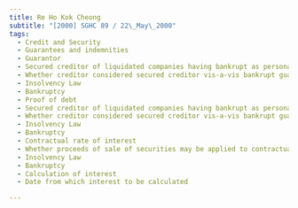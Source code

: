 ```yaml
---
title: Re Ho Kok Cheong 
subtitle: "[2000] SGHC 89 / 22\_May\_2000"
tags:
  - Credit and Security
  - Guarantees and indemnities
  - Guarantor
  - Secured creditor of liquidated companies having bankrupt as personal guarantor of loans to those companies
  - Whether creditor considered secured creditor vis-a-vis bankrupt guarantor
  - Insolvency Law
  - Bankruptcy
  - Proof of debt
  - Secured creditor of liquidated companies having bankrupt as personal guarantor of loans to those companies
  - Whether creditor considered secured creditor vis-a-vis bankrupt guarantor
  - Insolvency Law
  - Bankruptcy
  - Contractual rate of interest
  - Whether proceeds of sale of securities may be applied to contractual rate of interest
  - Insolvency Law
  - Bankruptcy
  - Calculation of interest
  - Date from which interest to be calculated

---
```


